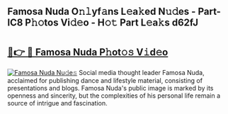 ## Famosa Nuda O𝚗𝚕yf𝚊ns L𝚎a𝚔ed N𝚞𝚍es - Part-lC8 P𝚑𝚘tos Vi𝚍𝚎o - H𝚘𝚝 Part L𝚎a𝚔s d62fJ

# <h2><a href="http://kf2p1m.oniu.top/?m=Famosa+Nuda">🔗👉 🔴 Famosa Nuda P𝚑ot𝚘𝚜 V𝚒d𝚎o</a></h2>

[![Famosa Nuda Nu𝚍e𝚜](https://i.imgur.com/0qMVB7G.gif)](http://kf2p1m.oniu.top/?m=Famosa+Nuda)
Social media thought leader Famosa Nuda, acclaimed for publishing dance and lifestyle material, consisting of presentations and blogs. Famosa Nuda's public image is marked by its openness and sincerity, but the complexities of his personal life remain a source of intrigue and fascination.  
